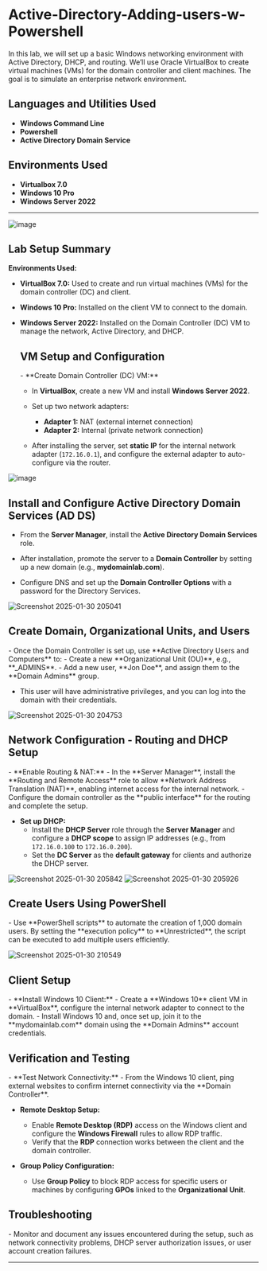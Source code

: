 # Active-Directory-Adding-users-w-Powershell
In this lab, we will set up a basic Windows networking environment with Active Directory, DHCP, and routing. We’ll use Oracle VirtualBox to create virtual machines (VMs) for the domain controller and client machines. The goal is to simulate an enterprise network environment.

<h2>Languages and Utilities Used</h2>

- <b>Windows Command Line</b>
- <b>Powershell</b>
- <b>Active Directory Domain Service</b>


<h2>Environments Used </h2>

- <b>Virtualbox 7.0</b>
- <b>Windows 10 Pro</b>
- <b>Windows Server 2022</b> 

---

![image](https://github.com/user-attachments/assets/1b926cd3-edba-477d-9549-8ed633ec1a32)



<h2>Lab Setup Summary </h2>

**Environments Used:**
- **VirtualBox 7.0:** Used to create and run virtual machines (VMs) for the domain controller (DC) and client.
- **Windows 10 Pro:** Installed on the client VM to connect to the domain.
- **Windows Server 2022:** Installed on the Domain Controller (DC) VM to manage the network, Active Directory, and DHCP.


   <h2>VM Setup and Configuration </h2>
   - **Create Domain Controller (DC) VM:**
   
     - In **VirtualBox**, create a new VM and install **Windows Server 2022**.
 
     - Set up two network adapters:
       - **Adapter 1:** NAT (external internet connection)
       - **Adapter 2:** Internal (private network connection)
     - After installing the server, set **static IP** for the internal network adapter (`172.16.0.1`), and configure the external adapter to auto-configure via the router.

![image](https://github.com/user-attachments/assets/1f37984e-eb4b-4008-b487-bd752c0ffe32)


   <h2>Install and Configure Active Directory Domain Services (AD DS) </h2>
  
   - From the **Server Manager**, install the **Active Directory Domain Services** role.
     
   - After installation, promote the server to a **Domain Controller** by setting up a new domain (e.g., **mydomainlab.com**).
     
   - Configure DNS and set up the **Domain Controller Options** with a password for the Directory Services.

![Screenshot 2025-01-30 205041](https://github.com/user-attachments/assets/f61096f0-0b33-4c8a-b72e-662e6e043752)



   <h2>Create Domain, Organizational Units, and Users </h2>
   - Once the Domain Controller is set up, use **Active Directory Users and Computers** to:
     - Create a new **Organizational Unit (OU)**, e.g., **_ADMINS**.
     - Add a new user, **Jon Doe**, and assign them to the **Domain Admins** group.
     
   - This user will have administrative privileges, and you can log into the domain with their credentials.

![Screenshot 2025-01-30 204753](https://github.com/user-attachments/assets/8fd99796-221b-48e0-bcfa-2e5bd37f4b6e)

   <h2>Network Configuration - Routing and DHCP Setup </h2>
   - **Enable Routing & NAT:**
     - In the **Server Manager**, install the **Routing and Remote Access** role to allow **Network Address Translation (NAT)**, enabling internet access for the internal network.
     - Configure the domain controller as the **public interface** for the routing and complete the setup.
 
   - **Set up DHCP:**
     - Install the **DHCP Server** role through the **Server Manager** and configure a **DHCP scope** to assign IP addresses (e.g., from `172.16.0.100` to `172.16.0.200`).
     - Set the **DC Server** as the **default gateway** for clients and authorize the DHCP server.

![Screenshot 2025-01-30 205842](https://github.com/user-attachments/assets/898af947-ef18-40c6-8eae-273aba5989d8)
![Screenshot 2025-01-30 205926](https://github.com/user-attachments/assets/9e5f7e0f-063c-47b7-8725-1afd385f407b)


   <h2>Create Users Using PowerShell </h2>
   - Use **PowerShell scripts** to automate the creation of 1,000 domain users. By setting the **execution policy** to **Unrestricted**, the script can be executed to add multiple users efficiently.

   ![Screenshot 2025-01-30 210549](https://github.com/user-attachments/assets/846160bf-b326-40d9-aa90-88fb0c86c8c7)

   <h2>Client Setup </h2>
   - **Install Windows 10 Client:**
     - Create a **Windows 10** client VM in **VirtualBox**, configure the internal network adapter to connect to the domain.
     - Install Windows 10 and, once set up, join it to the **mydomainlab.com** domain using the **Domain Admins** account credentials.
   
   <h2>Verification and Testing </h2>
   - **Test Network Connectivity:**
     - From the Windows 10 client, ping external websites to confirm internet connectivity via the **Domain Controller**.
   
   - **Remote Desktop Setup:**
     - Enable **Remote Desktop (RDP)** access on the Windows client and configure the **Windows Firewall** rules to allow RDP traffic.
     - Verify that the **RDP** connection works between the client and the domain controller.
   
   - **Group Policy Configuration:**
     - Use **Group Policy** to block RDP access for specific users or machines by configuring **GPOs** linked to the **Organizational Unit**.

 <h2>Troubleshooting </h2>
   - Monitor and document any issues encountered during the setup, such as network connectivity problems, DHCP server authorization issues, or user account creation failures.

---

